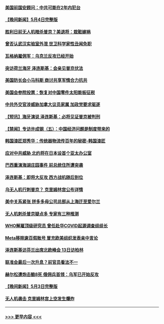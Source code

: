 #### [美国前国安顾问：中共可能在2年内犯台](../pages/prog202/a103705308.md?t=05051543) 
#### [【晚间新闻】5月4日完整版](../pages/prog202/a103705147.md?t=05051543) 
#### [胜利日前无人机暗杀普京？美退将：栽赃嫁祸](../pages/prog202/a103705153.md?t=05051543) 
#### [曾否认武汉实验室外泄 世卫科学家性丑闻免职](../pages/prog202/a103705143.md?t=05051543) 
#### [瓦格纳雇佣军：乌克兰反攻已经开始](../pages/prog202/a103705050.md?t=05051543) 
#### [突访荷兰海牙 泽连斯基：会亲见普京伏法](../pages/prog202/a103705049.md?t=05051543) 
#### [美国防长会小马科斯 商讨共享军情合力抗共](../pages/prog202/a103704907.md?t=05051543) 
#### [美国会参院投票：恢复对中国零件太阳能板征税](../pages/prog202/a103704910.md?t=05051543) 
#### [中共外交官涉威胁加拿大议员家属 加政党要求驱逐](../pages/prog202/a103704922.md?t=05051543) 
#### [【短讯】海牙演说 泽连斯基：必将见证普京被判刑](../pages/prog202/a103704908.md?t=05051543) 
#### [【禁闻】专访许成钢（五）：中国经济问题是制度带来的](../pages/prog202/a103704836.md?t=05051543) 
#### [韩国漆匠郑秀华：传统器物流传百年的秘密-韩国漆匠](../pages/prog202/a103704776.md?t=05051543) 
#### [应对中共威胁 北约将在日本设首个亚太办公室](../pages/prog202/a103704770.md?t=05051543) 
#### [巴西重演海湖庄园事件 前总统住所遭突袭](../pages/prog202/a103704721.md?t=05051543) 
#### [泽连斯基：即将大反攻 西方战机随后到位](../pages/prog202/a103704719.md?t=05051543) 
#### [乌无人机行刺普京？ 克里姆林宫公布详情](../pages/prog202/a103704718.md?t=05051543) 
#### [美中关系紧张 拼多多母公司总部从上海迁至爱尔兰](../pages/prog202/a103704643.md?t=05051543) 
#### [无人机刺杀普京疑点多 专家有三种推测](../pages/prog202/a103704637.md?t=05051543) 
#### [WHO解雇顶级研究员 曾任赴华COVID起源调查组组长](../pages/prog202/a103704632.md?t=05051543) 
#### [Meta移除逾百假账号 冒充欧美组织发表亲中言论](../pages/prog202/a103704609.md?t=05051543) 
#### [泽连斯基访芬兰出席北欧峰会 13日访柏林](../pages/prog202/a103704587.md?t=05051543) 
#### [联准会最后一次升息？前官员看法不一](../pages/prog202/a103704507.md?t=05051543) 
#### [赫尔松遭炮击酿8死 俄佣兵首领：乌军已开始反攻](../pages/prog202/a103704462.md?t=05051543) 
#### [【晚间新闻】5月3日完整版](../pages/prog202/a103704417.md?t=05051543) 
#### [无人机袭击 克里姆林宫上空发生爆炸](../pages/prog202/a103704415.md?t=05051543) 

----
#### [ >>> 更早内容 <<< ](../indexes/prog202-earlier.md)
